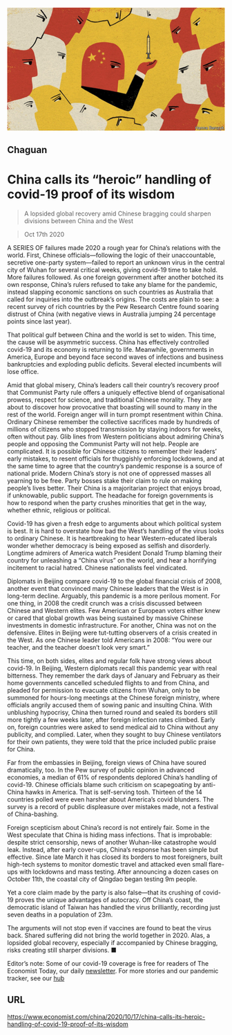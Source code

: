 ![](./images/20201017_CND000_0.jpg)

## Chaguan

# China calls its “heroic” handling of covid-19 proof of its wisdom

> A lopsided global recovery amid Chinese bragging could sharpen divisions between China and the West

> Oct 17th 2020

A  SERIES OF failures made 2020 a rough year for China’s relations with the world. First, Chinese officials—following the logic of their unaccountable, secretive one-party system—failed to report an unknown virus in the central city of Wuhan for several critical weeks, giving covid-19 time to take hold. More failures followed. As one foreign government after another botched its own response, China’s rulers refused to take any blame for the pandemic, instead slapping economic sanctions on such countries as Australia that called for inquiries into the outbreak’s origins. The costs are plain to see: a recent survey of rich countries by the Pew Research Centre found soaring distrust of China (with negative views in Australia jumping 24 percentage points since last year).

That political gulf between China and the world is set to widen. This time, the cause will be asymmetric success. China has effectively controlled covid-19 and its economy is returning to life. Meanwhile, governments in America, Europe and beyond face second waves of infections and business bankruptcies and exploding public deficits. Several elected incumbents will lose office.

Amid that global misery, China’s leaders call their country’s recovery proof that Communist Party rule offers a uniquely effective blend of organisational prowess, respect for science, and traditional Chinese morality. They are about to discover how provocative that boasting will sound to many in the rest of the world. Foreign anger will in turn prompt resentment within China. Ordinary Chinese remember the collective sacrifices made by hundreds of millions of citizens who stopped transmission by staying indoors for weeks, often without pay. Glib lines from Western politicians about admiring China’s people and opposing the Communist Party will not help. People are complicated. It is possible for Chinese citizens to remember their leaders’ early mistakes, to resent officials for thuggishly enforcing lockdowns, and at the same time to agree that the country’s pandemic response is a source of national pride. Modern China’s story is not one of oppressed masses all yearning to be free. Party bosses stake their claim to rule on making people’s lives better. Their China is a majoritarian project that enjoys broad, if unknowable, public support. The headache for foreign governments is how to respond when the party crushes minorities that get in the way, whether ethnic, religious or political.

Covid-19 has given a fresh edge to arguments about which political system is best. It is hard to overstate how bad the West’s handling of the virus looks to ordinary Chinese. It is heartbreaking to hear Western-educated liberals wonder whether democracy is being exposed as selfish and disorderly. Longtime admirers of America watch President Donald Trump blaming their country for unleashing a “China virus” on the world, and hear a horrifying incitement to racial hatred. Chinese nationalists feel vindicated.

Diplomats in Beijing compare covid-19 to the global financial crisis of 2008, another event that convinced many Chinese leaders that the West is in long-term decline. Arguably, this pandemic is a more perilous moment. For one thing, in 2008 the credit crunch was a crisis discussed between Chinese and Western elites. Few American or European voters either knew or cared that global growth was being sustained by massive Chinese investments in domestic infrastructure. For another, China was not on the defensive. Elites in Beijing were tut-tutting observers of a crisis created in the West. As one Chinese leader told Americans in 2008: “You were our teacher, and the teacher doesn’t look very smart.”

This time, on both sides, elites and regular folk have strong views about covid-19. In Beijing, Western diplomats recall this pandemic year with real bitterness. They remember the dark days of January and February as their home governments cancelled scheduled flights to and from China, and pleaded for permission to evacuate citizens from Wuhan, only to be summoned for hours-long meetings at the Chinese foreign ministry, where officials angrily accused them of sowing panic and insulting China. With unblushing hypocrisy, China then turned round and sealed its borders still more tightly a few weeks later, after foreign infection rates climbed. Early on, foreign countries were asked to send medical aid to China without any publicity, and complied. Later, when they sought to buy Chinese ventilators for their own patients, they were told that the price included public praise for China.

Far from the embassies in Beijing, foreign views of China have soured dramatically, too. In the Pew survey of public opinion in advanced economies, a median of 61% of respondents deplored China’s handling of covid-19. Chinese officials blame such criticism on scapegoating by anti-China hawks in America. That is self-serving tosh. Thirteen of the 14 countries polled were even harsher about America’s covid blunders. The survey is a record of public displeasure over mistakes made, not a festival of China-bashing.

Foreign scepticism about China’s record is not entirely fair. Some in the West speculate that China is hiding mass infections. That is improbable: despite strict censorship, news of another Wuhan-like catastrophe would leak. Instead, after early cover-ups, China’s response has been simple but effective. Since late March it has closed its borders to most foreigners, built high-tech systems to monitor domestic travel and attacked even small flare-ups with lockdowns and mass testing. After announcing a dozen cases on October 11th, the coastal city of Qingdao began testing 9m people.

Yet a core claim made by the party is also false—that its crushing of covid-19 proves the unique advantages of autocracy. Off China’s coast, the democratic island of Taiwan has handled the virus brilliantly, recording just seven deaths in a population of 23m.

The arguments will not stop even if vaccines are found to beat the virus back. Shared suffering did not bring the world together in 2020. Alas, a lopsided global recovery, especially if accompanied by Chinese bragging, risks creating still sharper divisions. ■

Editor’s note: Some of our covid-19 coverage is free for readers of The Economist Today, our daily [newsletter](https://www.economist.com/https://my.economist.com/user#newsletter). For more stories and our pandemic tracker, see our [hub](https://www.economist.com//news/2020/03/11/the-economists-coverage-of-the-coronavirus)

## URL

https://www.economist.com/china/2020/10/17/china-calls-its-heroic-handling-of-covid-19-proof-of-its-wisdom
